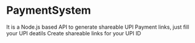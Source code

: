 
# PaymentSystem 
It is a Node.js based API to generate shareable UPI Payment links, just fill your UPI deatils Create shareable links for your UPI ID
